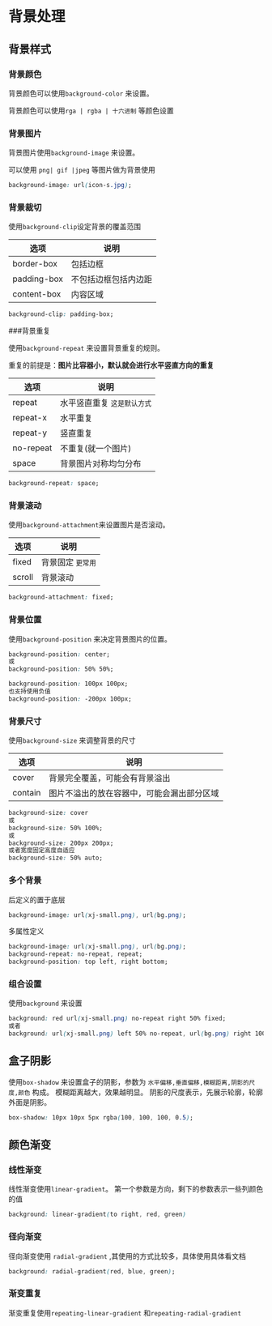 # 背景处理

## 背景样式

### 背景颜色

背景颜色可以使用`background-color` 来设置。

背景颜色可以使用`rga | rgba | 十六进制` 等颜色设置



### 背景图片

背景图片使用`background-image` 来设置。

可以使用 `png| gif |jpeg` 等图片做为背景使用

```css
background-image: url(icon-s.jpg);
```



### 背景裁切

使用`background-clip`设定背景的覆盖范围

| 选项        | 说明                 |
| ----------- | -------------------- |
| border-box  | 包括边框             |
| padding-box | 不包括边框包括内边距 |
| content-box | 内容区域             |

```css
background-clip: padding-box;
```



###背景重复

使用`background-repeat` 来设置背景重复的规则。

重复的前提是：**图片比容器小，默认就会进行水平竖直方向的重复**

| 选项      | 说明                                     |
| --------- | ---------------------------------------- |
| repeat    | 水平竖直重复 <small>这是默认方式</small> |
| repeat-x  | 水平重复                                 |
| repeat-y  | 竖直重复                                 |
| no-repeat | 不重复(就一个图片)                       |
| space     | 背景图片对称均匀分布                     |

```css
background-repeat: space;
```



### 背景滚动

使用`background-attachment`来设置图片是否滚动。

| 选项   | 说明                           |
| ------ | ------------------------------ |
| fixed  | 背景固定 <small>更常用</small> |
| scroll | 背景滚动                       |

```css
background-attachment: fixed;
```



### 背景位置

使用`background-position` 来决定背景图片的位置。

```css
background-position: center;
或
background-position: 50% 50%;

background-position: 100px 100px;
也支持使用负值
background-position: -200px 100px;
```



### 背景尺寸

使用`background-size` 来调整背景的尺寸

| 选项    | 说明                                       |
| ------- | ------------------------------------------ |
| cover   | 背景完全覆盖，可能会有背景溢出             |
| contain | 图片不溢出的放在容器中，可能会漏出部分区域 |

```css
background-size: cover
或
background-size: 50% 100%;
或
background-size: 200px 200px;
或者宽度固定高度自适应
background-size: 50% auto;
```



### 多个背景

后定义的置于底层

```css
background-image: url(xj-small.png), url(bg.png);
```

多属性定义

```css
background-image: url(xj-small.png), url(bg.png);
background-repeat: no-repeat, repeat;
background-position: top left, right bottom;
```



### 组合设置

使用`background` 来设置

```css
background: red url(xj-small.png) no-repeat right 50% fixed;
或者
background: url(xj-small.png) left 50% no-repeat, url(bg.png) right 100% no-repeat red;
```



## 盒子阴影

使用`box-shadow` 来设置盒子的阴影，参数为 `水平偏移,垂直偏移,模糊距离,阴影的尺度,颜色` 构成。
模糊距离越大，效果越明显。
阴影的尺度表示，先展示轮廓，轮廓外面是阴影。

```css
box-shadow: 10px 10px 5px rgba(100, 100, 100, 0.5);
```



## 颜色渐变

### 线性渐变

线性渐变使用`linear-gradient`。
第一个参数是方向，剩下的参数表示一些列颜色的值

```css
background: linear-gradient(to right, red, green)
```

### 径向渐变

径向渐变使用 `radial-gradient` ,其使用的方式比较多，具体使用具体看文档

```css
background: radial-gradient(red, blue, green);
```

### 渐变重复

渐变重复使用`repeating-linear-gradient` 和`repeating-radial-gradient`





